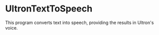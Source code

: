 # UltronTextToSpeech
This program converts text into speech, providing the results in Ultron's voice.
